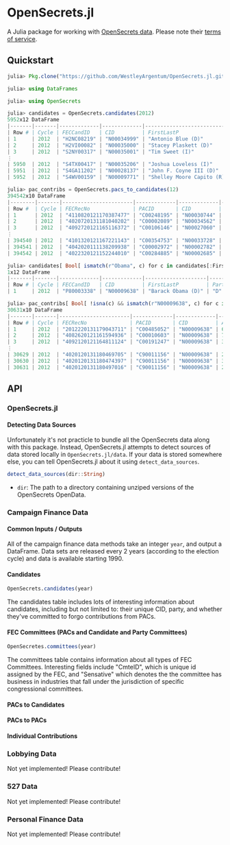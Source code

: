 # OpenSecrets.jl

A Julia package for working with [OpenSecrets data](http://www.opensecrets.org/resources/create/). Please note their [terms of service](http://www.opensecrets.org/myos/terms_of_use.php).


## Quickstart

```julia
julia> Pkg.clone("https://github.com/WestleyArgentum/OpenSecrets.jl.git")

julia> using DataFrames

julia> using OpenSecrets

julia> candidates = OpenSecrets.candidates(2012)
5952x12 DataFrame
|-------|-------|-------------|-------------|----------------------------|-------|--------------|------------|----------|-----------|--------|-----------|--------|
| Row # | Cycle | FECCandID   | CID         | FirstLastP                 | Party | DistIDRunFor | DistIDCurr | CurrCand | CycleCand | CRPICO | RecipCode | NoPacs |
| 1     | 2012  | "H2NC08219" | "N00034999" | "Antonio Blue (D)"         | "D"   | "NC08"       | "    "     | " "      | "Y"       | "C"    | "DC"      | " "    |
| 2     | 2012  | "H2VI00082" | "N00035000" | "Stacey Plaskett (D)"      | "D"   | "VI00"       | "    "     | " "      | "Y"       | "C"    | "DN"      | " "    |
| 3     | 2012  | "S2NY00317" | "N00035001" | "Tim Sweet (I)"            | "I"   | "NYS1"       | "    "     | "Y"      | "Y"       | "C"    | "3L"      | " "    |
⋮
| 5950  | 2012  | "S4TX00417" | "N00035206" | "Joshua Loveless (I)"      | "I"   | "TX03"       | "    "     | " "      | " "       | " "    | "3N"      | " "    |
| 5951  | 2012  | "S4GA11202" | "N00028137" | "John F. Coyne III (D)"    | "D"   | "GAS1"       | "    "     | " "      | " "       | "C"    | "DN"      | " "    |
| 5952  | 2012  | "S4WV00159" | "N00009771" | "Shelley Moore Capito (R)" | "R"   | "WV02"       | "    "     | " "      | " "       | "I"    | "RW"      | " "    |

julia> pac_contribs = OpenSecrets.pacs_to_candidates(12)
394542x10 DataFrame
|--------|-------|-----------------------|-------------|-------------|--------|--------------|----------|-------|-----|-------------|
| Row #  | Cycle | FECRecNo              | PACID       | CID         | Amount | Date         | RealCode | Type  | DI  | FECCandID   |
| 1      | 2012  | "4110820121170387477" | "C00248195" | "N00030744" | 500.0  | "09/13/2012" | "K2000"  | "24K" | "D" | "H0KS04051" |
| 2      | 2012  | "4020720131181040202" | "C00002089" | "N00034562" | 2500.0 | "08/17/2012" | "LC100"  | "24K" | "D" | "H2TX02094" |
| 3      | 2012  | "4092720121165116372" | "C00106146" | "N00027060" | 1000.0 | "08/17/2012" | "H2100"  | "24K" | "D" | "H4NY27076" |
⋮
| 394540 | 2012  | "4101320121167221143" | "C00354753" | "N00033728" | 5000.0 | "09/13/2012" | "E1150"  | "24K" | "D" | "S2WI00235" |
| 394541 | 2012  | "4042020111138209938" | "C00002972" | "N00002782" | 1000.0 | "03/31/2011" | "E1610"  | "24K" | "D" | "H8FL06056" |
| 394542 | 2012  | "4022320121152244010" | "C00284885" | "N00002685" | 5000.0 | "12/13/2011" | "G4500"  | "24K" | "D" | "S2GA00118" |

julia> candidates[ Bool[ ismatch(r"Obama", c) for c in candidates[:FirstLastP] ], : ]
1x12 DataFrame
|-------|-------|-------------|-------------|--------------------|-------|--------------|------------|----------|-----------|--------|-----------|--------|
| Row # | Cycle | FECCandID   | CID         | FirstLastP         | Party | DistIDRunFor | DistIDCurr | CurrCand | CycleCand | CRPICO | RecipCode | NoPacs |
| 1     | 2012  | "P80003338" | "N00009638" | "Barack Obama (D)" | "D"   | "PRES"       | "PRES"     | "Y"      | "Y"       | "I"    | "DW"      | " "    |

julia> pac_contribs[ Bool[ !isna(c) && ismatch(r"N00009638", c) for c in pac_contribs[:CID]], :]
30631x10 DataFrame
|-------|-------|-----------------------|-------------|-------------|--------|--------------|----------|-------|-----|-------------|
| Row # | Cycle | FECRecNo              | PACID       | CID         | Amount | Date         | RealCode | Type  | DI  | FECCandID   |
| 1     | 2012  | "2012220131179043711" | "C00485052" | "N00009638" | 6.0    | "11/03/2012" | "J9000"  | "24Z" | "D" | "P80003338" |
| 2     | 2012  | "4082620121161594936" | "C00010603" | "N00009638" | 700.0  | "06/14/2012" | "Z5200"  | "24Z" | "D" | "P80003338" |
| 3     | 2012  | "4092120121164811124" | "C00191247" | "N00009638" | 3000.0 | "08/01/2012" | "Z5200"  | "24K" | "D" | "P80003338" |
⋮
| 30629 | 2012  | "4020120131180469705" | "C90011156" | "N00009638" | 26.0   | "10/01/2012" | "L0000"  | "24E" | "I" | "P80003338" |
| 30630 | 2012  | "4020120131180474397" | "C90011156" | "N00009638" | 3.0    | "10/04/2012" | "L0000"  | "24E" | "I" | "P80003338" |
| 30631 | 2012  | "4020120131180497016" | "C90011156" | "N00009638" | 26.0   | "10/25/2012" | "L0000"  | "24E" | "I" | "P80003338" |
```

## API

### OpenSecrets.jl

#### Detecting Data Sources
Unfortunately it's not practicle to bundle all the OpenSecrets data along with this package. Instead, OpenSecrets.jl attempts to detect sources of data stored locally in `OpenSecrets.jl/data`. If your data is stored somewhere else, you can tell OpenSecrets.jl about it using `detect_data_sources`.

```julia
detect_data_sources(dir::String)
```
- `dir`: The path to a directory containing unziped versions of the OpenSecrets OpenData.


### Campaign Finance Data

#### Common Inputs / Outputs
All of the campaign finance data methods take an integer `year`, and output a DataFrame. Data sets are released every 2 years (according to the election cycle) and data is available starting 1990.

#### Candidates
```julia
OpenSecrets.candidates(year)
```
The candidates table includes lots of interesting information about candidates, including but not limited to: their unique CID, party, and whether they've committed to forgo contributions from PACs.

#### FEC Committees (PACs and Candidate and Party Committees)
```julia
OpenSecretes.committees(year)
```
The committees table contains information about all types of FEC Committees. Interesting fields include "CmteID", which is unique id assigned by the FEC, and "Sensative" which denotes the the committee has business in industries that fall under the jurisdiction of specific congressional committees.


#### PACs to Candidates

#### PACs to PACs

#### Individual Contributions


### Lobbying Data
Not yet implemented! Please contribute!


### 527 Data
Not yet implemented! Please contribute!


### Personal Finance Data
Not yet implemented! Please contribute!
